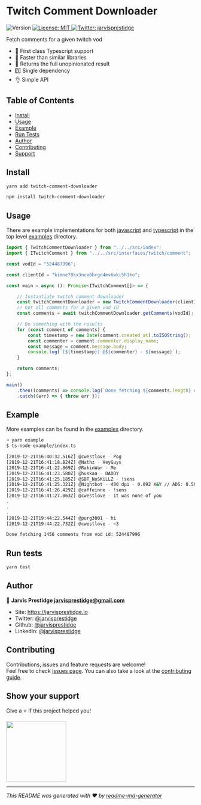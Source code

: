 # Twitch Comment Downloader
<p>
  <img alt="Version" src="https://img.shields.io/badge/version-0.0.1-blue.svg?cacheSeconds=2592000" />
  <a href="#" target="_blank">
    <img alt="License: MIT" src="https://img.shields.io/badge/License-MIT-yellow.svg" />
  </a>
  <a href="https://twitter.com/jarvisprestidge" target="_blank">
    <img alt="Twitter: jarvisprestidge" src="https://img.shields.io/twitter/follow/jarvisprestidge.svg?style=social" />
  </a>
</p>

Fetch comments for a given twitch vod


* 🎉 First class Typescript support
* 🚅 Faster than similar libraries
* 🌈 Returns the full unopinionated result
* 1️⃣ Single dependency
* 👌 Simple API


## Table of Contents

- [Install](#install)
- [Usage](#usage)
- [Example](#example)
- [Run Tests](#run-tests)
- [Author](#author) 
- [Contributing](#contributing)
- [Support](#show-your-support)

## Install

```bash
yarn add twitch-comment-downloader
```


```bash
npm install twitch-comment-downloader
```

## Usage

There are example implementations for both [javascript](./examples/javascript/index.js) and [typescript](./examples/typescript/index.ts) in the top level [examples](./examples) directory.

```typescript
import { TwitchCommentDownloader } from "../../src/index";
import { ITwitchComment } from "../../src/interfaces/twitch/comment";

const vodId = "524487996";

const clientId = "kimne78kx3ncx6brgo4mv6wki5h1ko";

const main = async (): Promise<ITwitchComment[]> => {

    // Instantiate twitch comment downloader
    const twitchCommentDownloader = new TwitchCommentDownloader(clientId);
    // Get all comments for a given vod id
    const comments = await twitchCommentDownloader.getComments(vodId);

    // Do something with the results
    for (const comment of comments) {
        const timestamp = new Date(comment.created_at).toISOString();
        const commenter = comment.commenter.display_name;
        const message = comment.message.body;
        console.log(`[${timestamp}] @${commenter} - ${message}`);
    }

    return comments;
};

main()
    .then((comments) => console.log(`Done fetching ${comments.length} comments from vod id: ${vodId}`))
    .catch((err) => { throw err });

```

## Example

More examples can be found in the [examples](./examples) directory.

```bash
➜ yarn example
$ ts-node example/index.ts

[2019-12-21T16:40:32.516Z] @cwestlove - Pog
[2019-12-21T16:41:18.824Z] @Nathz - HeyGuys
[2019-12-21T16:41:22.869Z] @RakinWar - Me
[2019-12-21T16:41:23.580Z] @huskaa - DADDY
[2019-12-21T16:41:25.185Z] @SBT_NoSKiLLZ - !sens
[2019-12-21T16:41:25.321Z] @Nightbot - 400 dpi - 0.092 X&Y // ADS: 0.50 // Scoped: 0.50
[2019-12-21T16:41:26.429Z] @caffeinne - !sens
[2019-12-21T16:41:27.063Z] @cwestlove - it was none of you
.
.
.
[2019-12-21T19:44:22.544Z] @purg3001 - hi
[2019-12-21T19:44:22.732Z] @cwestlove - <3

Done fetching 1456 comments from vod id: 524487996
```

## Run tests

```bash
yarn test
```

## Author

👤 **Jarvis Prestidge <jarvisprestidge@gmail.com>**

* Site: https://jarvisprestidge.io
* Twitter: [@jarvisprestidge](https://twitter.com/jarvisprestidge)
* Github: [@jarvisprestidge](https://github.com/jarvisprestidge)
* LinkedIn: [@jarvisprestidge](https://linkedin.com/in/jarvisprestidge)


## Contributing

Contributions, issues and feature requests are welcome!<br />Feel free to check [issues page](https://github.com/jarvisprestidge/twitch-comment-downloader/issues). You can also take a look at the [contributing guide](./CONTRIBUTING.md).


## Show your support

Give a ⭐️ if this project helped you!

<a href="https://www.patreon.com/jarvisprestidge">
  <img src="https://c5.patreon.com/external/logo/become_a_patron_button@2x.png" width="160">
</a>

---
_This README was generated with ❤️ by [readme-md-generator](https://github.com/kefranabg/readme-md-generator)_
